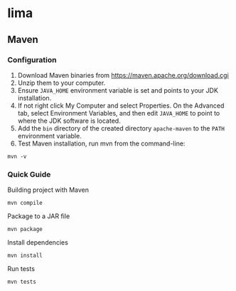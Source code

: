 # lima
## Maven ##

### Configuration ###
1. Download Maven binaries from https://maven.apache.org/download.cgi
2. Unzip them to your computer.
3. Ensure `JAVA_HOME` environment variable is set and points to your JDK installation.
4. If not right click My Computer and select Properties.
On the Advanced tab, select Environment Variables, and then edit `JAVA_HOME` to point to where the JDK software is located.
5. Add the `bin` directory of the created directory `apache-maven` to the `PATH` environment variable.
6. Test Maven installation, run mvn from the command-line:
```
mvn -v
```
### Quick Guide ###
Building project with Maven
```
mvn compile
```
Package to a JAR file
```
mvn package
```
Install dependencies
```
mvn install
```
Run tests
```
mvn tests
```

